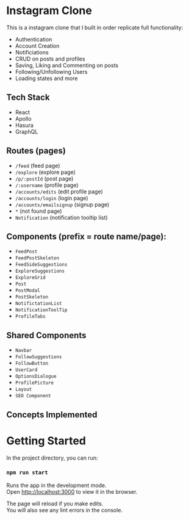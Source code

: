 # Instagram Clone 





This is a instagram clone that I built in order replicate full functionality:
- Authentication
- Account Creation
- Notificiations
- CRUD on posts and profiles
- Saving, Liking and Commenting on posts
- Following/Unfollowing Users
- Loading states and more

## Tech Stack
- React
- Apollo
- Hasura
- GraphQL

## Routes (pages)
 - `/feed` (feed page)  
 - `/explore` (explore page)
 - `/p/:postId` (post page)
 - `/:username` (profile page)
 - `/accounts/edits` (edit profile page)
 - `/accounts/login` (login page)
 - `/accounts/emailsignup` (signup page)
 - `*` (not found page)
- `Notification` (notification tooltip list)
## Components (prefix = route name/page):
- `FeedPost`
- `FeedPostSkeleton`
- `FeedSideSuggestions`
- `ExploreSuggestions`
- `ExploreGrid`
- `Post`
- `PostModal`
- `PostSkeleton`
- `NotifictationList`
- `NotificationToolTip`
- `ProfileTabs`


## Shared Components
- `Navbar`
- `FollowSuggestions`
- `FollowButton`
- `UserCard`
- `OptionsDialogue`
- `ProfilePicture`
- `Layout`
- `SEO Component`




## Concepts Implemented



# Getting Started 

In the project directory, you can run:

### `npm run start`

Runs the app in the development mode.\
Open [http://localhost:3000](http://localhost:3000) to view it in the browser.

The page will reload if you make edits.\
You will also see any lint errors in the console.

